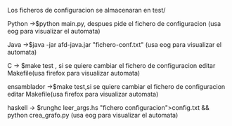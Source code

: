Los ficheros de configuracion se almacenaran en test/

Python ->$python main.py, despues pide el fichero de configuracion (usa eog para visualizar el automata)

Java ->$java -jar afd-java.jar "fichero-conf.txt"  (usa eog para visualizar el automata)

C -> $make test , si se quiere cambiar el fichero de configuracion editar Makefile(usa firefox para visualizar automata)

ensamblador ->$make test,si se quiere cambiar el fichero de configuracion editar Makefile(usa firefox para visualizar automata)

haskell -> $runghc leer_args.hs "fichero configuracion">config.txt  && python crea_grafo.py (usa eog para visualizar el automata)



